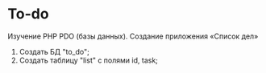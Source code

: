 # To-do
Изучение PHP PDO (базы данных). Создание приложения «Список дел»

1. Создать БД "to_do";
2. Создать таблицу "list" с полями id, task;
